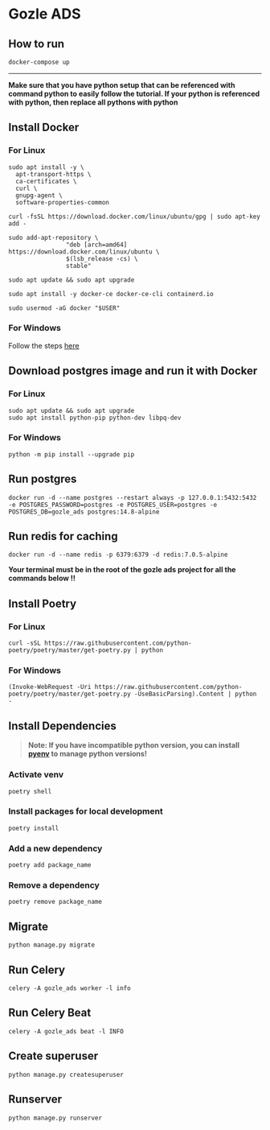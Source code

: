 # Gozle ADS

## How to run

```bash
docker-compose up
```

---

**Make sure that you have python setup that can be referenced with command python to easily follow the tutorial. If your python is referenced with python, then replace all pythons with python**

## Install Docker

### For Linux

```
sudo apt install -y \
  apt-transport-https \
  ca-certificates \
  curl \
  gnupg-agent \
  software-properties-common

curl -fsSL https://download.docker.com/linux/ubuntu/gpg | sudo apt-key add -

sudo add-apt-repository \
                "deb [arch=amd64] https://download.docker.com/linux/ubuntu \
                $(lsb_release -cs) \
                stable"

sudo apt update && sudo apt upgrade

sudo apt install -y docker-ce docker-ce-cli containerd.io

sudo usermod -aG docker "$USER"
```

### For Windows

Follow the steps [here](https://docs.docker.com/docker-for-windows/install/)

## Download postgres image and run it with Docker

### For Linux

```
sudo apt update && sudo apt upgrade
sudo apt install python-pip python-dev libpq-dev
```

### For Windows

```
python -m pip install --upgrade pip
```

## Run postgres

```
docker run -d --name postgres --restart always -p 127.0.0.1:5432:5432 -e POSTGRES_PASSWORD=postgres -e POSTGRES_USER=postgres -e POSTGRES_DB=gozle_ads postgres:14.8-alpine
```

## Run redis for caching

```
docker run -d --name redis -p 6379:6379 -d redis:7.0.5-alpine
```

**Your terminal must be in the root of the gozle ads project for all the commands below !!**

## Install Poetry

### For Linux

```
curl -sSL https://raw.githubusercontent.com/python-poetry/poetry/master/get-poetry.py | python
```

### For Windows

```
(Invoke-WebRequest -Uri https://raw.githubusercontent.com/python-poetry/poetry/master/get-poetry.py -UseBasicParsing).Content | python -
```

## Install Dependencies

> **Note: If you have incompatible python version, you can install [pyenv](https://github.com/pyenv/pyenv) to manage python versions!**

### Activate venv

```
poetry shell
```

### Install packages for local development

```
poetry install
```

### Add a new dependency

```
poetry add package_name
```

### Remove a dependency

```
poetry remove package_name
```

## Migrate

```
python manage.py migrate
```

## Run Celery

```
celery -A gozle_ads worker -l info
```

## Run Celery Beat

```
celery -A gozle_ads beat -l INFO
```

## Create superuser

```
python manage.py createsuperuser
```

## Runserver

```
python manage.py runserver
```
